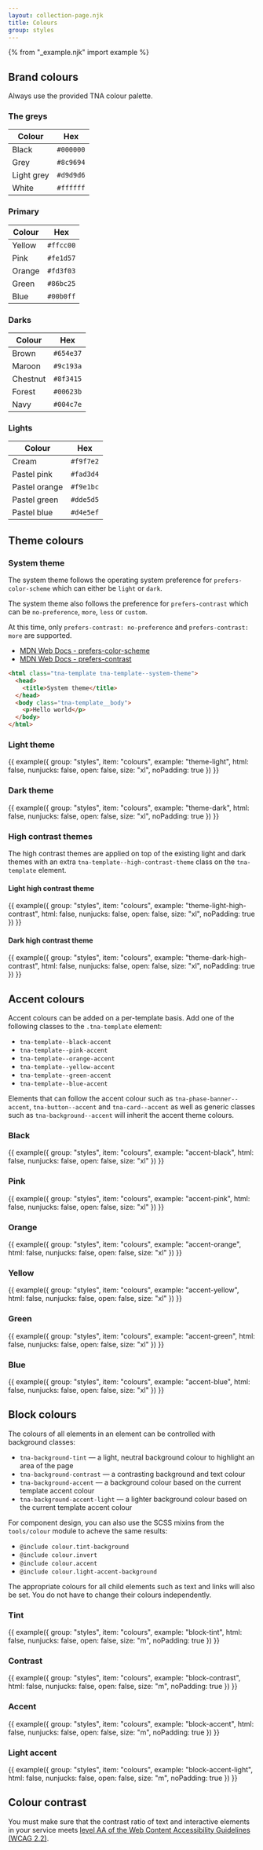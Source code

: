 ```yaml
---
layout: collection-page.njk
title: Colours
group: styles
---
```


{% from "_example.njk" import example %}

## Brand colours

Always use the provided TNA colour palette.

### The greys

| Colour        | Hex                                                                             |
| ------------- | ------------------------------------------------------------------------------- |
| Black         | <span class="tna-ds-colour-swatch" style="background:#000000"></span> `#000000` |
| Grey          | <span class="tna-ds-colour-swatch" style="background:#8c9694"></span> `#8c9694` |
| Light grey    | <span class="tna-ds-colour-swatch" style="background:#d9d9d6"></span> `#d9d9d6` |
| White         | <span class="tna-ds-colour-swatch" style="background:#ffffff"></span> `#ffffff` |

### Primary

| Colour        | Hex                                                                             |
| ------------- | ------------------------------------------------------------------------------- |
| Yellow        | <span class="tna-ds-colour-swatch" style="background:#ffcc00"></span> `#ffcc00` |
| Pink          | <span class="tna-ds-colour-swatch" style="background:#fe1d57"></span> `#fe1d57` |
| Orange        | <span class="tna-ds-colour-swatch" style="background:#fd3f03"></span> `#fd3f03` |
| Green         | <span class="tna-ds-colour-swatch" style="background:#86bc25"></span> `#86bc25` |
| Blue          | <span class="tna-ds-colour-swatch" style="background:#00b0ff"></span> `#00b0ff` |

### Darks

| Colour        | Hex                                                                             |
| ------------- | ------------------------------------------------------------------------------- |
| Brown         | <span class="tna-ds-colour-swatch" style="background:#654e37"></span> `#654e37` |
| Maroon        | <span class="tna-ds-colour-swatch" style="background:#9c193a"></span> `#9c193a` |
| Chestnut      | <span class="tna-ds-colour-swatch" style="background:#8f3415"></span> `#8f3415` |
| Forest        | <span class="tna-ds-colour-swatch" style="background:#00623b"></span> `#00623b` |
| Navy          | <span class="tna-ds-colour-swatch" style="background:#004c7e"></span> `#004c7e` |

### Lights

| Colour        | Hex                                                                             |
| ------------- | ------------------------------------------------------------------------------- |
| Cream         | <span class="tna-ds-colour-swatch" style="background:#f9f7e2"></span> `#f9f7e2` |
| Pastel pink   | <span class="tna-ds-colour-swatch" style="background:#fad3d4"></span> `#fad3d4` |
| Pastel orange | <span class="tna-ds-colour-swatch" style="background:#f9e1bc"></span> `#f9e1bc` |
| Pastel green  | <span class="tna-ds-colour-swatch" style="background:#dde5d5"></span> `#dde5d5` |
| Pastel blue   | <span class="tna-ds-colour-swatch" style="background:#d4e5ef"></span> `#d4e5ef` |

## Theme colours

### System theme

The system theme follows the operating system preference for `prefers-color-scheme` which can either be `light` or `dark`.

The system theme also follows the preference for `prefers-contrast` which can be `no-preference`, `more`, `less` or `custom`.

At this time, only `prefers-contrast: no-preference` and `prefers-contrast: more` are supported.

- [MDN Web Docs - prefers-color-scheme](https://developer.mozilla.org/en-US/docs/Web/CSS/@media/prefers-color-scheme)
- [MDN Web Docs - prefers-contrast](https://developer.mozilla.org/en-US/docs/Web/CSS/@media/prefers-contrast)

```html
<html class="tna-template tna-template--system-theme">
  <head>
    <title>System theme</title>
  </head>
  <body class="tna-template__body">
    <p>Hello world</p>
  </body>
</html>
```

### Light theme

{{ example({ group: "styles", item: "colours", example: "theme-light", html: false, nunjucks: false, open: false, size: "xl", noPadding: true }) }}

### Dark theme

{{ example({ group: "styles", item: "colours", example: "theme-dark", html: false, nunjucks: false, open: false, size: "xl", noPadding: true }) }}

### High contrast themes

The high contrast themes are applied on top of the existing light and dark themes with an extra `tna-template--high-contrast-theme` class on the `tna-template` element.

#### Light high contrast theme

{{ example({ group: "styles", item: "colours", example: "theme-light-high-contrast", html: false, nunjucks: false, open: false, size: "xl", noPadding: true }) }}

#### Dark high contrast theme

{{ example({ group: "styles", item: "colours", example: "theme-dark-high-contrast", html: false, nunjucks: false, open: false, size: "xl", noPadding: true }) }}

## Accent colours

Accent colours can be added on a per-template basis. Add one of the following classes to the `.tna-template` element:

- `tna-template--black-accent`
- `tna-template--pink-accent`
- `tna-template--orange-accent`
- `tna-template--yellow-accent`
- `tna-template--green-accent`
- `tna-template--blue-accent`

Elements that can follow the accent colour such as `tna-phase-banner--accent`, `tna-button--accent` and `tna-card--accent` as well as generic classes such as `tna-background--accent` will inherit the accent theme colours.

### Black

{{ example({ group: "styles", item: "colours", example: "accent-black", html: false, nunjucks: false, open: false, size: "xl" }) }}

### Pink

{{ example({ group: "styles", item: "colours", example: "accent-pink", html: false, nunjucks: false, open: false, size: "xl" }) }}

### Orange

{{ example({ group: "styles", item: "colours", example: "accent-orange", html: false, nunjucks: false, open: false, size: "xl" }) }}

### Yellow

{{ example({ group: "styles", item: "colours", example: "accent-yellow", html: false, nunjucks: false, open: false, size: "xl" }) }}

### Green

{{ example({ group: "styles", item: "colours", example: "accent-green", html: false, nunjucks: false, open: false, size: "xl" }) }}

### Blue

{{ example({ group: "styles", item: "colours", example: "accent-blue", html: false, nunjucks: false, open: false, size: "xl" }) }}

## Block colours

The colours of all elements in an element can be controlled with background classes:

- `tna-background-tint` &mdash; a light, neutral background colour to highlight an area of the page
- `tna-background-contrast` &mdash; a contrasting background and text colour
- `tna-background-accent` &mdash; a background colour based on the current template accent colour
- `tna-background-accent-light` &mdash; a lighter background colour based on the current template accent colour

For component design, you can also use the SCSS mixins from the `tools/colour` module to acheve the same results:

- `@include colour.tint-background`
- `@include colour.invert`
- `@include colour.accent`
- `@include colour.light-accent-background`

The appropriate colours for all child elements such as text and links will also be set. You do not have to change their colours independently.

### Tint

{{ example({ group: "styles", item: "colours", example: "block-tint", html: false, nunjucks: false, open: false, size: "m", noPadding: true }) }}

### Contrast

{{ example({ group: "styles", item: "colours", example: "block-contrast", html: false, nunjucks: false, open: false, size: "m", noPadding: true }) }}

### Accent

{{ example({ group: "styles", item: "colours", example: "block-accent", html: false, nunjucks: false, open: false, size: "m", noPadding: true }) }}

### Light accent

{{ example({ group: "styles", item: "colours", example: "block-accent-light", html: false, nunjucks: false, open: false, size: "m", noPadding: true }) }}

## Colour contrast

You must make sure that the contrast ratio of text and interactive elements in your service meets [level AA of the Web Content Accessibility Guidelines (WCAG 2.2)](https://www.w3.org/TR/WCAG22/#contrast-minimum).
